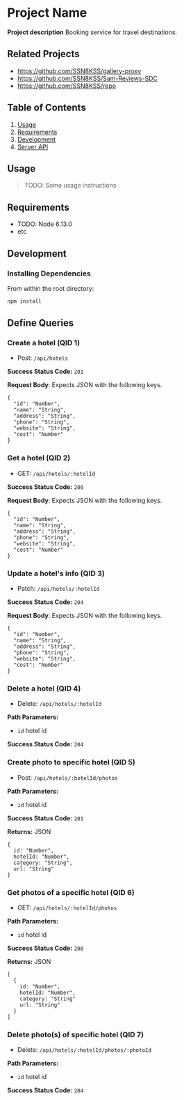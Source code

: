 # Project Name

**Project description**
  Booking service for travel destinations.

## Related Projects

  - https://github.com/SSN8KSS/gallery-proxy
  - https://github.com/SSN8KSS/Sam-Reviews-SDC
  - https://github.com/SSN8KSS/repo

## Table of Contents

1. [Usage](#Usage)
2. [Requirements](#requirements)
3. [Development](#development)
4. [Server API](#Server)

## Usage

> TODO: Some usage instructions

## Requirements

- TODO: Node 6.13.0
- etc

## Development

### Installing Dependencies

From within the root directory:

```sh
npm install
```
## Define Queries

### Create a hotel (QID 1)
* Post: `/api/hotels`

**Success Status Code:** `201`

**Request Body**: Expects JSON with the following keys.

```
{
  "id": "Number",
  "name": "String",
  "address": "String",
  "phone": "String",
  "website": "String",
  "cost": "Number"
}
```

### Get a hotel (QID 2)
* GET: `/api/hotels/:hotelId`

**Success Status Code:** `200`

**Request Body**: Expects JSON with the following keys.

```
{
  "id": "Number",
  "name": "String",
  "address": "String",
  "phone": "String",
  "website": "String",
  "cost": "Number"
}
```

### Update a hotel's info (QID 3)
* Patch: `/api/hotels/:hotelId`

**Success Status Code:** `204`

**Request Body**: Expects JSON with the following keys.

```
{
  "id": "Number",
  "name": "String",
  "address": "String",
  "phone": "String",
  "website": "String",
  "cost": "Number"
}
```

### Delete a hotel (QID 4)
* Delete: `/api/hotels/:hotelId`

**Path Parameters:**
  * `id` hotel id

**Success Status Code:** `204`


### Create photo to specific hotel (QID 5)
* Post: `/api/hotels/:hotelId/photos`

**Path Parameters:**
  * `id` hotel id

**Success Status Code:** `201`

**Returns:** JSON

```
{
  id: "Number",
  hotelId: "Number",
  category: "String",
  url: "String"
} 
```


### Get photos of a specific hotel (QID 6)
* GET: `/api/hotels/:hotelId/photos`

**Path Parameters:**
  * `id` hotel id

**Success Status Code:** `200`

**Returns:** JSON

```
[ 
  {
    id: "Number",
    hotelId: "Number",
    category: "String"
    url: "String"
  } 
]
```

### Delete photo(s) of specific hotel (QID 7)
* Delete: `/api/hotels/:hotelId/photos/:photoId`

**Path Parameters:**
  * `id` hotel id

**Success Status Code:** `204`



